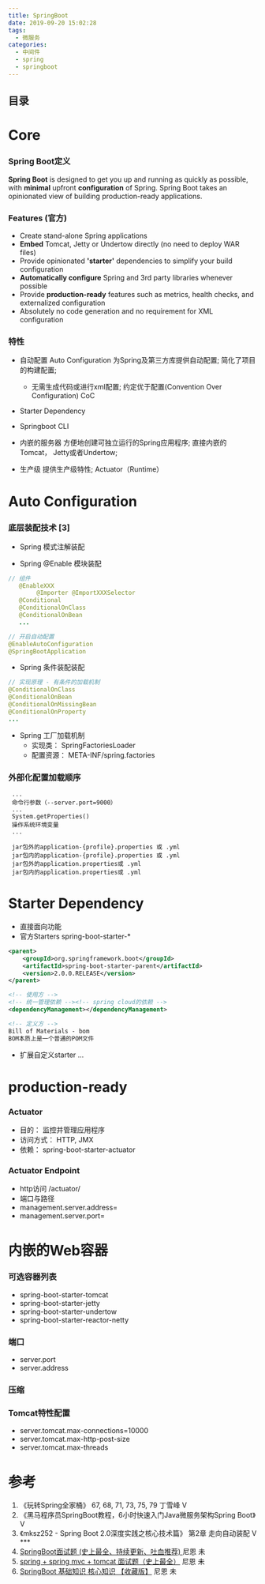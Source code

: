 ```yaml
---
title: SpringBoot
date: 2019-09-20 15:02:28
tags:
  - 微服务
categories:
  - 中间件
  - spring 
  - springboot
---
```


<p></p>
<!-- more -->

## 目录
<!-- toc -->

# Core
###  Spring Boot定义
**Spring Boot** is designed to get you up and running as quickly as possible, 
with **minimal** upfront **configuration** of Spring. 
Spring Boot takes an opinionated view of building production-ready applications.


###  Features (官方)

- Create stand-alone Spring applications
- **Embed** Tomcat, Jetty or Undertow directly (no need to deploy WAR files)
- Provide opinionated **'starter'** dependencies to simplify your build configuration
- **Automatically configure** Spring and 3rd party libraries whenever possible
- Provide **production-ready** features such as metrics, health checks, and externalized configuration
- Absolutely no code generation and no requirement for XML configuration

###   特性
+  自动配置   Auto Configuration
   为Spring及第三方库提供自动配置;
   简化了项目的构建配置;
   - 无需生成代码或进行xml配置; 
    约定优于配置(Convention Over Configuration) CoC

+ Starter Dependency

+ Springboot CLI

+ 内嵌的服务器
方便地创建可独立运行的Spring应用程序;
直接内嵌的Tomcat， Jetty或者Undertow;

+ 生产级
提供生产级特性;
Actuator（Runtime）


#  Auto Configuration

### 底层装配技术  [3]
+ Spring 模式注解装配

+ Spring @Enable 模块装配
``` Java
// 组件
   @EnableXXX
        @Importer @ImportXXXSelector
   @Conditional
   @ConditionalOnClass
   @ConditionalOnBean
   ... 
```
``` Java
// 开启自动配置
@EnableAutoConfiguration
@SpringBootApplication
```

+ Spring 条件装配装配
``` Java
// 实现原理 - 有条件的加载机制
@ConditionalOnClass
@ConditionalOnBean
@ConditionalOnMissingBean
@ConditionalOnProperty
...
```

+ Spring 工厂加载机制
  - 实现类： SpringFactoriesLoader
  - 配置资源： META-INF/spring.factories

###  外部化配置加载顺序
```
 ...
 命令行参数（--server.port=9000）
 ...
 System.getProperties()
 操作系统环境变量
 ...
```


```
 jar包外的application-{profile}.properties 或 .yml
 jar包内的application-{profile}.properties 或 .yml
 jar包外的application.properties或 .yml
 jar包内的application.properties或 .yml
```

#  Starter Dependency

+ 直接面向功能
+ 官方Starters spring-boot-starter-*

``` xml
<parent>
    <groupId>org.springframework.boot</groupId>
    <artifactId>spring-boot-starter-parent</artifactId>
    <version>2.0.0.RELEASE</version>
</parent>

<!-- 使用方 -->
<!-- 统一管理依赖 --><!-- spring cloud的依赖 -->
<dependencyManagement></dependencyManagement>

<!-- 定义方 -->
Bill of Materials - bom
BOM本质上是一个普通的POM文件
```

+ 扩展自定义starter
... 



#  production-ready
###  Actuator
+ 目的： 监控并管理应用程序
+ 访问方式： HTTP, JMX
+ 依赖： spring-boot-starter-actuator

###  Actuator Endpoint
+ http访问
/actuator/<id>
+ 端口与路径
+ management.server.address=
+ management.server.port=
  

#   内嵌的Web容器

### 可选容器列表
+ spring-boot-starter-tomcat
+ spring-boot-starter-jetty
+ spring-boot-starter-undertow
+ spring-boot-starter-reactor-netty

### 端口
+ server.port
+ server.address

### 压缩

### Tomcat特性配置
+ server.tomcat.max-connections=10000
+ server.tomcat.max-http-post-size
+ server.tomcat.max-threads


# 参考
1. 《玩转Spring全家桶》 67, 68, 71, 73,  75, 79  丁雪峰 V
2. 《黑马程序员SpringBoot教程，6小时快速入门Java微服务架构Spring Boot》 V
3. 《mksz252 - Spring Boot 2.0深度实践之核心技术篇》 第2章 走向自动装配 V *** 
100. [SpringBoot面试题 (史上最全、持续更新、吐血推荐) ](https://www.cnblogs.com/crazymakercircle/p/14365487.html)  尼恩  未
101. [spring + spring mvc + tomcat 面试题（史上最全）](https://www.cnblogs.com/crazymakercircle/p/14465630.html) 尼恩 未
102. [SpringBoot 基础知识 核心知识 【收藏版】](https://www.cnblogs.com/crazymakercircle/p/13895735.html)  尼恩 未

